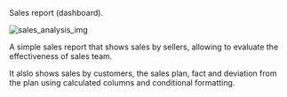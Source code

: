 Sales report (dashboard).

![sales_analysis_img](https://github.com/user-attachments/assets/deb6a58a-02e2-4cae-9ada-2437e6980f43)

A simple sales report that shows sales by sellers, allowing to evaluate the effectiveness of sales team.

It alslo shows sales by customers, the sales plan, fact and deviation from the plan using calculated columns and conditional formatting.

